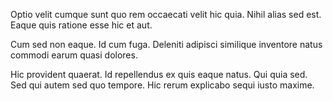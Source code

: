 Optio velit cumque sunt quo rem occaecati velit hic quia. Nihil alias sed est. Eaque quis ratione esse hic et aut.
 Cum sed non eaque. Id cum fuga. Deleniti adipisci similique inventore natus commodi earum quasi dolores.
 Hic provident quaerat. Id repellendus ex quis eaque natus. Qui quia sed. Sed qui autem sed quo tempore. Hic rerum explicabo sequi iusto maxime.